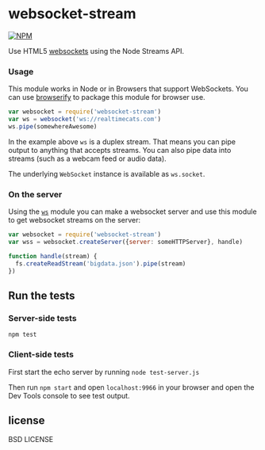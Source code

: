 # websocket-stream

[![NPM](https://nodei.co/npm/websocket-stream.png?global=true)](https://nodei.co/npm/websocket-stream/)

Use HTML5 [websockets](https://developer.mozilla.org/en-US/docs/WebSockets) using the Node Streams API.

### Usage

This module works in Node or in Browsers that support WebSockets. You can use [browserify](http://github.com/substack/node-browserify) to package this module for browser use.

```javascript
var websocket = require('websocket-stream')
var ws = websocket('ws://realtimecats.com')
ws.pipe(somewhereAwesome)
```

In the example above `ws` is a duplex stream. That means you can pipe output to anything that accepts streams. You can also pipe data into streams (such as a webcam feed or audio data).

The underlying `WebSocket` instance is available as `ws.socket`.

### On the server

Using the [`ws`](http://npmjs.org/ws) module you can make a websocket server and use this module to get websocket streams on the server:

```javascript
var websocket = require('websocket-stream')
var wss = websocket.createServer({server: someHTTPServer}, handle)

function handle(stream) {
  fs.createReadStream('bigdata.json').pipe(stream)
})
```

## Run the tests

### Server-side tests

```
npm test
```

### Client-side tests

First start the echo server by running `node test-server.js`

Then run `npm start` and open `localhost:9966` in your browser and open the Dev Tools console to see test output.

## license

BSD LICENSE

